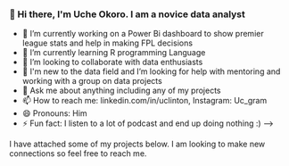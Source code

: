 ### 👋 Hi there, I'm Uche Okoro. I am a novice data analyst 

- 🔭 I’m currently working on a Power Bi dashboard to show premier league stats and help in making FPL decisions
- 🌱 I’m currently learning R programming Language
- 👯 I’m looking to collaborate with data enthusiasts
- 🤔 I'm new to the data field and I’m looking for help with mentoring and working with a group on data projects
- 💬 Ask me about anything including any of my projects
- 📫 How to reach me: linkedin.com/in/uclinton, Instagram: Uc_gram
- 😄 Pronouns: Him
- ⚡ Fun fact: I listen to a lot of podcast and end up doing nothing :)
-->

I have attached some of my projects below. I am looking to make new connections so feel free to reach me.
